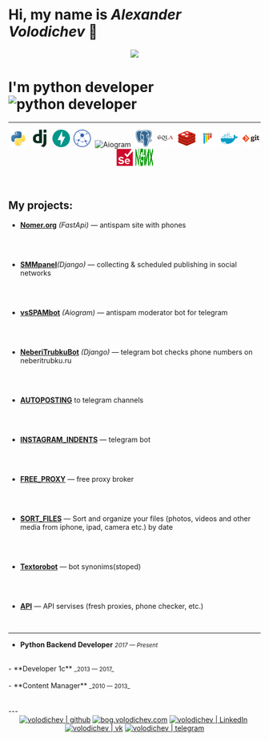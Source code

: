 <link rel="shortcut icon" type="image/x-icon" href="https://raw.githubusercontent.com/Volodichev/volodichev.github.io/master/media/favicon.ico">

# Hi, my name is _Alexander Volodichev_ 👋 


<div id="header" align="center">
  <img src="https://raw.githubusercontent.com/Volodichev/volodichev.github.io/master/sticker.png" width="300"/>
</div>

# I'm python developer <img alt="python developer" width="26px" src="https://raw.githubusercontent.com/jmnote/z-icons/master/16x16/python.png" /> 

---



<div id="header" align="center">  <img src="https://raw.githubusercontent.com/devicons/devicon/master/icons/python/python-original.svg" title="Python" alt="Python" width="35" height="35"/>&nbsp;
  <img src="https://raw.githubusercontent.com/devicons/devicon/master/icons/django/django-plain.svg" title="Django" alt="Django" width="35" height="35"/>&nbsp;
  <img src="https://raw.githubusercontent.com/devicons/devicon/master/icons/fastapi/fastapi-plain.svg" title="Fastapi" alt="Fastapi" width="35" height="35"/>&nbsp;
  <img src="https://raw.githubusercontent.com/aio-libs/aiohttp/master/docs/aiohttp-plain.svg" title="Aiohttp" alt="Aiohttp" width="35" height="35"/>&nbsp;
  <img src="https://raw.githubusercontent.com/aiogram/aiogram/dev-2.x/docs/source/static/logo.png" title="Aiogram" alt="Aiogram" width="35" height="35"/>&nbsp;
  <img src="https://raw.githubusercontent.com/devicons/devicon/master/icons/postgresql/postgresql-plain.svg" title="Postgresql" alt="Postgresql" width="35" height="35"/>&nbsp;
  <img src="https://raw.githubusercontent.com/devicons/devicon/master/icons/sqlalchemy/sqlalchemy-original.svg" title="SqlAlchemy" alt="SqlAlchemy" width="35" height="35"/>&nbsp;
  <img src="https://raw.githubusercontent.com/devicons/devicon/master/icons/redis/redis-original.svg" title="Redis" alt="Redis" width="35" height="35"/>&nbsp;
  <img src="https://raw.githubusercontent.com/devicons/devicon/master/icons/pytest/pytest-original.svg" title="Pytest" alt="Pytest" width="35" height="35"/>&nbsp;
  <img src="https://raw.githubusercontent.com/devicons/devicon/master/icons/docker/docker-plain.svg" title="Docker" alt="Docker" width="35" height="35"/>&nbsp;
  <img src="https://raw.githubusercontent.com/devicons/devicon/master/icons/git/git-original-wordmark.svg" title="Git" alt="Git" width="35" height="35"/>
  <img src="https://raw.githubusercontent.com/devicons/devicon/master/icons/selenium/selenium-original.svg" title="Selenium" alt="Selenium" width="35" height="35"/>
  <img src="https://raw.githubusercontent.com/gilbarbara/logos/master/logos/nginx.svg" title="Nginx" alt="Nginx" width="35" height="35"/>
</div>

<br/>
<br/>

My projects:
---

- <a href="https://github.com/Volodichev/nomer.org">**Nomer.org**</a> _(FastApi)_ — antispam site with phones
<br/>
<br/>

- <a href="https://github.com/Volodichev/SMMPanel">**SMMpanel**</a>_(Django)_ — collecting & scheduled publishing
in social networks
<br/> 
<br/>

- <a href="https://github.com/Volodichev/vsSPAMbot">**vsSPAMbot**</a> _(Aiogram)_ — antispam moderator bot for telegram
<br/>
<br/>

- <a href="https://github.com/Volodichev/neberitrubkubot">**NeberiTrubkuBot**</a> _(Django)_ — telegram bot checks phone numbers on neberitrubku.ru
<br/>
<br/>

- <a href="https://volodichev.com/autoposting">**AUTOPOSTING**</a> to telegram channels
<br/>
<br/>

- <a href="https://github.com/Volodichev/instagram_indents">**INSTAGRAM_INDENTS**</a> — telegram bot
<br/>
<br/>

- <a href="https://github.com/Volodichev/free_proxy">**FREE_PROXY**</a> — free proxy broker
<br/>
<br/>

- <a href="https://github.com/Volodichev/sort_files">**SORT_FILES**</a> — Sort and organize your files (photos, videos and other media from iphone, ipad, camera etc.) by date
<br/>
<br/>

- **[Textorobot][textorobot]** — bot synonims(stoped)
<br/>
<br/>

- **[API][api_docs]** — API servises (fresh proxies, phone checker, etc.)

<br/>

---

- **Python Backend Developer** <small>_2017 — Present_</small><br/>
<br/>
- **Developer 1c** <small>_2013 — 2017_</small><br/>
<br/>
- **Content Manager** <small>_2010 — 2013_</small><br/>
<br/>


<br/>
---
<div id="header" align="center">  
  <a href="https://github.com/volodichev">
  <img src="https://cdn.jsdelivr.net/npm/simple-icons@v3/icons/github.svg" title="volodichev | github" alt="volodichev | github" width="50" height="50"/></a>
  <a href="https://blog.volodichev.com">
  <img src="https://cdn.jsdelivr.net/npm/simple-icons@v3/icons/tumblr.svg" title="bog.volodichev.com" alt="bog.volodichev.com" width="50" height="50"/></a>
  <a href="https://linkedin.com/in/volodichev">
  <img src="https://cdn.jsdelivr.net/npm/simple-icons@v3/icons/linkedin.svg" title="volodichev | LinkedIn" alt="volodichev | LinkedIn" width="50" height="50"/></a>&nbsp;
  <a href="https://vk.com/volodichevcom">
  <img src="https://cdn.jsdelivr.net/npm/simple-icons@v3/icons/vk.svg" title="volodichev | vk" alt="volodichev | vk" width="50" height="50"/></a>
  <a href="https://t.me/volodichev">
  <img src="https://cdn.jsdelivr.net/npm/simple-icons@v3/icons/telegram.svg" title="volodichev | telegram" alt="volodichev | telegram" width="50" height="50"/></a>
</div>
<br/>
<br/>
<br/>
<br/>
<br/>

[website]: https://volodichev.com
[blog]: https://blog.volodichev.com
[linkedin]: https://linkedin.com/in/volodichev
[github]: http://github.com/volodichev
[youtube]: https://youtube.com/mrVolodichev
[instagram]: https://instagram.com/volodichev
[vk]: https://vk.com/volodichevcom
[tg]: https://t.me/volodichev
[api_docs]: /api
[ru_page]: /ru

[github_perenos_bot]: http://github.com/volodichev
[kurscb]: /projects/kurscb
[vsspambot]: https://t.me/vsspambot
[neberitrubkubot]: https://t.me/neberitrubkubot
[perenos_bot]: https://t.me/perenos_bot
[textorobot]: https://t.me/textorobot
[proxy4parsing]: https://t.me/proxy4parsing 
[proxy-list]: https://github.com/Volodichev/proxy-list
[sort_files]: https://github.com/Volodichev/sort_files
[fastapi-demo]: https://github.com/Volodichev/fastapi


